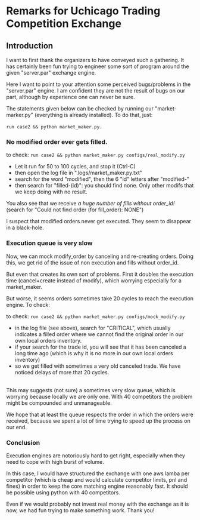# Remarks for Uchicago Trading Competition Exchange


## Introduction

I want to first thank the organizers to have conveyed such a gathering. It has certainly been fun trying to engineer some sort of program around the given "server.par" exchange engine.

Here I want to point to your attention some perceived bugs/problems in the "server.par" engine. I am confident they are not the result of bugs on our part, although by experience one can never be sure.

The statements given below can be checked by running our "market-marker.py" (everything is already installed). To do that, just:

`run case2 && python market_maker.py`.

### No modified order ever gets filled.

  to check: `run case2 && python market_maker.py configs/real_modify.py`

  - Let it run for 50 to 100 cycles, and stop it (Ctrl-C)
  - then open the log file in ".logs/market_maker.py.txt"
  - search for the word "modified", then the 6 "id" letters after "modified-"
  - then search for "filled-(id)": you should find none. Only other modifs that we keep doing with no result.

  You also see that we receive *a huge number of fills without order_id!* (search for "Could not find order (for fill_order): NONE")

  I suspect that modified orders never get executed. They seem to disappear in a black-hole.

### Execution queue is very slow

Now, we can mock modify_order by canceling and re-creating orders. Doing this, we get rid of the issue of non execution and fills without order_id.

But even that creates its own sort of problems. First it doubles the execution time (cancel+create instead of modify), which worrying especially for a market_maker.

But worse, it seems orders sometimes take 20 cycles to reach the execution engine. To check:

to check: `run case2 && python market_maker.py configs/mock_modify.py`

* in the log file (see above), search for "CRITICAL", which usually indicates a filled order where we cannot find the original order in our own local orders inventory.
* if your search for the trade id, you will see that it has been canceled a long time ago (which is why it is no more in our own local orders inventory)
* so we get filled with sometimes a very old canceled trade.
We have noticed delays of more that 20 cycles.<br/><br/>

This may suggests (not sure) a sometimes very slow queue, which is worrying because locally we are only one. With 40 competitors the problem might be compounded and unmanageable.

We hope that at least the queue respects the order in which the orders were received, because we spent a lot of time trying to speed up the process on our end.


### Conclusion

Execution engines are notoriously hard to get right, especially when they need to cope with high burst of volume.

In this case, I would have structured the exchange with one aws lamba per competitor (which is cheap and would calculate competitor limits, pnl and fines) in order to keep the core matching engine reasonably fast. It should be possible using python with 40 competitors.

Even if we would probably not invest real money with the exchange as it is now, we had fun trying to make something work. Thank you!
